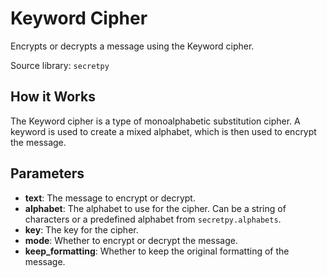 
# Keyword Cipher

Encrypts or decrypts a message using the Keyword cipher.

Source library: `secretpy`

## How it Works

The Keyword cipher is a type of monoalphabetic substitution cipher. A keyword is used to create a mixed alphabet, which is then used to encrypt the message.

## Parameters

- **text**: The message to encrypt or decrypt.
- **alphabet**: The alphabet to use for the cipher. Can be a string of characters or a predefined alphabet from `secretpy.alphabets`.
- **key**: The key for the cipher.
- **mode**: Whether to encrypt or decrypt the message.
- **keep_formatting**: Whether to keep the original formatting of the message.
